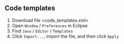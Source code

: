 ## Code templates

1. Download file <code_templates.xml>
2. Open `Window` / `Preferences` in Eclipse
3. Find `Java` / `Editor` / `Templates`
4. Click `Import...`, import the file, and then click `Apply`
